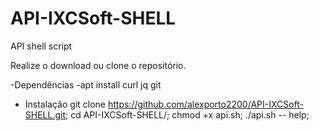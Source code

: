 # API-IXCSoft-SHELL
API shell script

Realize o download ou clone o repositório.

-Dependências 
-apt install curl jq git
  
- Instalação
  git clone https://github.com/alexporto2200/API-IXCSoft-SHELL.git;
  cd API-IXCSoft-SHELL/;
  chmod +x api.sh;
  ./api.sh -- help; 
